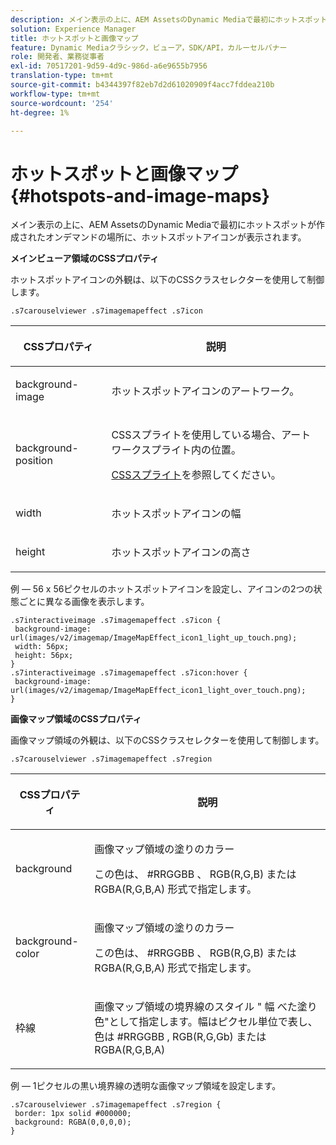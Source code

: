 ```yaml
---
description: メイン表示の上に、AEM AssetsのDynamic Mediaで最初にホットスポットが作成されたオンデマンドの場所に、ホットスポットアイコンが表示されます。
solution: Experience Manager
title: ホットスポットと画像マップ
feature: Dynamic Mediaクラシック，ビューア，SDK/API，カルーセルバナー
role: 開発者、業務従事者
exl-id: 70517201-9d59-4d9c-986d-a6e9655b7956
translation-type: tm+mt
source-git-commit: b4344397f82eb7d2d61020909f4acc7fddea210b
workflow-type: tm+mt
source-wordcount: '254'
ht-degree: 1%

---
```


# ホットスポットと画像マップ{#hotspots-and-image-maps}

メイン表示の上に、AEM AssetsのDynamic Mediaで最初にホットスポットが作成されたオンデマンドの場所に、ホットスポットアイコンが表示されます。

<!--<a id="section_061E550C1C1D4DB2BD663A898895B38C"></a>-->

**メインビューア領域のCSSプロパティ**

ホットスポットアイコンの外観は、以下のCSSクラスセレクターを使用して制御します。

```
.s7carouselviewer .s7imagemapeffect .s7icon
```

<table id="table_94EE3F5BBE4547C0B4943471CEE7EDE4"> 
 <thead> 
  <tr> 
   <th colname="col1" class="entry"> <p> CSSプロパティ </p> </th> 
   <th colname="col2" class="entry"> <p>説明 </p> </th> 
  </tr> 
 </thead>
 <tbody> 
  <tr> 
   <td colname="col1"> <p> <span class="codeph"> background-image  </span> </p> </td> 
   <td colname="col2"> <p>ホットスポットアイコンのアートワーク。 </p> </td> 
  </tr> 
  <tr> 
   <td colname="col1"> <p> <span class="codeph"> background-position  </span> </p> </td> 
   <td colname="col2"> <p>CSSスプライトを使用している場合、アートワークスプライト内の位置。 </p> <p><a href="../../../c-html5-aem-asset-viewers/c-html5-aem-interactive-images/c-html5-aem-interactive-image-customizingviewer/c-html5-aem-interactive-image-customizingviewer.md#section-9b6d8d601cb441d08214dada7bb4eddc" format="dita" scope="local"> CSSスプライト</a>を参照してください。 </p> </td> 
  </tr> 
  <tr> 
   <td colname="col1"> <p> <span class="codeph"> width </span> </p> </td> 
   <td colname="col2"> <p>ホットスポットアイコンの幅 </p> </td> 
  </tr> 
  <tr> 
   <td colname="col1"> <p> <span class="codeph"> height </span> </p> </td> 
   <td colname="col2"> <p>ホットスポットアイコンの高さ </p> </td> 
  </tr> 
 </tbody> 
</table>

例 — 56 x 56ピクセルのホットスポットアイコンを設定し、アイコンの2つの状態ごとに異なる画像を表示します。

```
.s7interactiveimage .s7imagemapeffect .s7icon { 
 background-image: url(images/v2/imagemap/ImageMapEffect_icon1_light_up_touch.png); 
 width: 56px; 
 height: 56px; 
} 
.s7interactiveimage .s7imagemapeffect .s7icon:hover { 
 background-image: url(images/v2/imagemap/ImageMapEffect_icon1_light_over_touch.png); 
}
```

<!--<a id="section_26D0B8444D1F42D493793FF54968C0B9"></a>-->

**画像マップ領域のCSSプロパティ**

画像マップ領域の外観は、以下のCSSクラスセレクターを使用して制御します。

`.s7carouselviewer .s7imagemapeffect .s7region`

<table id="table_DAE7A78AA4A74DC78B2D94F29E8E236B"> 
 <thead> 
  <tr> 
   <th colname="col1" class="entry"> <p> CSSプロパティ </p> </th> 
   <th colname="col2" class="entry"> <p>説明 </p> </th> 
  </tr> 
 </thead>
 <tbody> 
  <tr> 
   <td colname="col1"> <p> <span class="codeph"> background  </span> </p> </td> 
   <td colname="col2"> <p>画像マップ領域の塗りのカラー </p> <p>この色は、<span class="codeph"> #RRGGBB </span>、<span class="codeph"> RGB(R,G,B) </span>または<span class="codeph"> RGBA(R,G,B,A) </span>形式で指定します。 </p> </td> 
  </tr> 
  <tr> 
   <td colname="col1"> <p> <span class="codeph"> background-color  </span> </p> </td> 
   <td colname="col2"> <p>画像マップ領域の塗りのカラー </p> <p>この色は、<span class="codeph"> #RRGGBB </span>、<span class="codeph"> RGB(R,G,B) </span>または<span class="codeph"> RGBA(R,G,B,A) </span>形式で指定します。 </p> </td> 
  </tr> 
  <tr> 
   <td colname="col1"> <p> <span class="codeph"> 枠線 </span> </p> </td> 
   <td colname="col2"> <p> 画像マップ領域の境界線のスタイル " <span class="codeph">幅</span> <span class="codeph">べた塗り色</span>"として指定します。<span class="codeph">幅</span>はピクセル単位で表し、<span class="codeph">色</span>は<span class="codeph"> #RRGGBB </span>, <span class="codeph"> RGB(R,G,Gb) </span>または<span class="codeph"> RGBA(R,G,B,A) </span> </p> </td> 
  </tr> 
 </tbody> 
</table>

例 — 1ピクセルの黒い境界線の透明な画像マップ領域を設定します。

```
.s7carouselviewer .s7imagemapeffect .s7region { 
 border: 1px solid #000000; 
 background: RGBA(0,0,0,0);  
}
```
